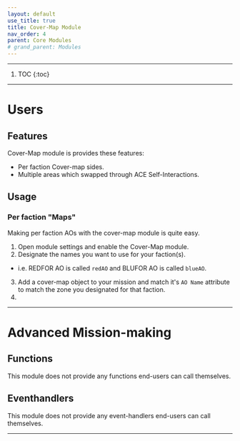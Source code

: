 ```yaml
---
layout: default
use_title: true
title: Cover-Map Module
nav_order: 4
parent: Core Modules
# grand_parent: Modules
---
```


---

1. TOC
{:toc}

---

# Users

## Features

Cover-Map module is provides these features:
- Per faction Cover-map sides.
- Multiple areas which swapped through ACE Self-Interactions.

## Usage

### Per faction "Maps"

Making per faction AOs with the cover-map module is quite easy.
1. Open module settings and enable the Cover-Map module.
2. Designate the names you want to use for your faction(s).
  - i.e. REDFOR AO is called ``redAO`` and BLUFOR AO is called ``blueAO``.
3. Add a cover-map object to your mission and match it's ``AO Name`` attribute to match the zone you designated for that faction.
3. 



---

# Advanced Mission-making

## Functions
This module does not provide any functions end-users can call themselves.

## Eventhandlers
This module does not provide any event-handlers end-users can call themselves.

---
